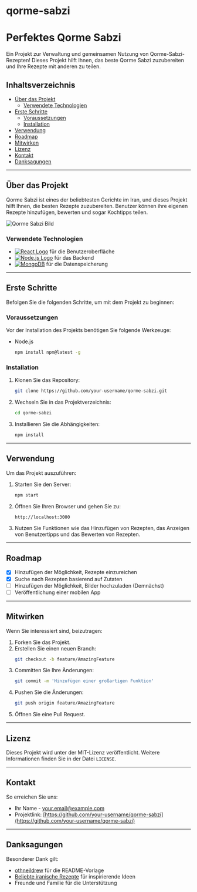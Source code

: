 # qorme-sabzi

# Perfektes Qorme Sabzi

Ein Projekt zur Verwaltung und gemeinsamen Nutzung von Qorme-Sabzi-Rezepten! Dieses Projekt hilft Ihnen, das beste Qorme Sabzi zuzubereiten und Ihre Rezepte mit anderen zu teilen.

## Inhaltsverzeichnis

- [Über das Projekt](#über-das-projekt)
  - [Verwendete Technologien](#verwendete-technologien)
- [Erste Schritte](#erste-schritte)
  - [Voraussetzungen](#voraussetzungen)
  - [Installation](#installation)
- [Verwendung](#verwendung)
- [Roadmap](#roadmap)
- [Mitwirken](#mitwirken)
- [Lizenz](#lizenz)
- [Kontakt](#kontakt)
- [Danksagungen](#danksagungen)

---

## Über das Projekt

Qorme Sabzi ist eines der beliebtesten Gerichte im Iran, und dieses Projekt hilft Ihnen, die besten Rezepte zuzubereiten. Benutzer können ihre eigenen Rezepte hinzufügen, bewerten und sogar Kochtipps teilen.

![Qorme Sabzi Bild](images/qormeh-sabzi.jpg "Qorme Sabzi Bild")

### Verwendete Technologien

- [![React Logo](images/react-logo.png)](https://reactjs.org/) für die Benutzeroberfläche
- [![Node.js Logo](images/nodejs.png)](https://nodejs.org/) für das Backend
- [![MongoDB](images/database-storage.png)](https://www.mongodb.com/) für die Datenspeicherung

---

## Erste Schritte

Befolgen Sie die folgenden Schritte, um mit dem Projekt zu beginnen:

### Voraussetzungen

Vor der Installation des Projekts benötigen Sie folgende Werkzeuge:

- Node.js
  ```sh
  npm install npm@latest -g
  ```

### Installation

1. Klonen Sie das Repository:
   ```sh
   git clone https://github.com/your-username/qorme-sabzi.git
   ```
2. Wechseln Sie in das Projektverzeichnis:
   ```sh
   cd qorme-sabzi
   ```
3. Installieren Sie die Abhängigkeiten:
   ```sh
   npm install
   ```

---

## Verwendung

Um das Projekt auszuführen:

1. Starten Sie den Server:
   ```sh
   npm start
   ```
2. Öffnen Sie Ihren Browser und gehen Sie zu:
   ```
   http://localhost:3000
   ```
3. Nutzen Sie Funktionen wie das Hinzufügen von Rezepten, das Anzeigen von Benutzertipps und das Bewerten von Rezepten.

---

## Roadmap

- [x] Hinzufügen der Möglichkeit, Rezepte einzureichen
- [x] Suche nach Rezepten basierend auf Zutaten
- [ ] Hinzufügen der Möglichkeit, Bilder hochzuladen (Demnächst)
- [ ] Veröffentlichung einer mobilen App

---

## Mitwirken

Wenn Sie interessiert sind, beizutragen:

1. Forken Sie das Projekt.
2. Erstellen Sie einen neuen Branch:
   ```sh
   git checkout -b feature/AmazingFeature
   ```
3. Committen Sie Ihre Änderungen:
   ```sh
   git commit -m 'Hinzufügen einer großartigen Funktion'
   ```
4. Pushen Sie die Änderungen:
   ```sh
   git push origin feature/AmazingFeature
   ```
5. Öffnen Sie eine Pull Request.

---

## Lizenz

Dieses Projekt wird unter der MIT-Lizenz veröffentlicht. Weitere Informationen finden Sie in der Datei `LICENSE`.

---

## Kontakt

So erreichen Sie uns:

- Ihr Name - [your.email@example.com](mailto:your.email@example.com)
- Projektlink: [https://github.com/your-username/qorme-sabzi](https://github.com/your-username/qorme-sabzi)

---

## Danksagungen

Besonderer Dank gilt:

- [othneildrew](https://github.com/othneildrew/Best-README-Template) für die README-Vorlage
- [Beliebte iranische Rezepte](https://example.com) für inspirierende Ideen
- Freunde und Familie für die Unterstützung
